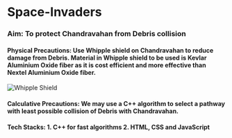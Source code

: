 # Space-Invaders

### Aim: To protect Chandravahan from Debris collision

#### Physical Precautions: Use Whipple shield on Chandravahan to reduce damage from Debris. Material in Whipple shield to be used is Kevlar Aluminium Oxide fiber as it is cost efficient and more effective than Nextel Aluminium Oxide fiber.

![Whipple Shield](https://user-images.githubusercontent.com/70829126/140636382-ee407e3f-3f98-4014-971f-4ff7a91855ba.png)

#### Calculative Precautions: We may use a C++ algorithm to select a pathway with least possible collision of Debris with Chandravahan.

#### Tech Stacks: 1. C++ for fast algorithms 2. HTML, CSS and JavaScript
